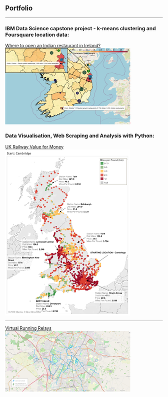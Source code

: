## Portfolio

---
### IBM Data Science capstone project - k-means clustering and Foursquare location data:
[Where to open an Indian restaurant in Ireland?](proj_IBM_capstone)
<img src="/images/final_cluster_map_inset.png?raw=true" width="400"/>

### Data Visualisation, Web Scraping and Analysis with Python:

[UK Railway Value for Money](proj_uk_railway_journeys)
<img src="/images/Cambridge Rail Value.png?raw=true" width="400"/>

---
[Virtual Running Relays](proj_virtual_running_relays)
<img src="/images/map1.png?raw=true" width="400"/>

<!--
---
[Project 3 Title](http://example.com/)
<img src="images/dummy_thumbnail.jpg?raw=true"/> -->

<!--### Category Name 2-->

<!-- - [Project 1 Title](http://example.com/)
- [Project 2 Title](http://example.com/)
- [Project 3 Title](http://example.com/)
- [Project 4 Title](http://example.com/)
- [Project 5 Title](http://example.com/)-->

